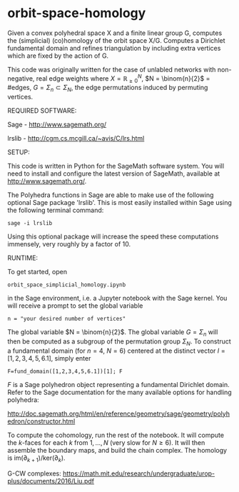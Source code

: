 # orbit-space-homology
Given a convex polyhedral space X and a finite linear group G, computes the (simplicial) (co)homology of the orbit space X/G. Computes a Dirichlet fundamental domain and refines triangulation by including extra vertices which are fixed by the action of G. 

This code was originally written for the case of unlabled networks with non-negative, real edge weights where $X=\mathbb{R}_{\ge 0}^N$, $N = \binom{n}{2}$ = #edges, $G=\Sigma_n \subset \Sigma_N$, the edge permutations induced by permuting vertices. 

REQUIRED SOFTWARE:

Sage - http://www.sagemath.org/

lrslib - http://cgm.cs.mcgill.ca/~avis/C/lrs.html

SETUP:

This code is written in Python for the SageMath software system. 
You will need to install and configure the latest version of SageMath, available at http://www.sagemath.org/.

The Polyhedra functions in Sage are able to make use of the following optional Sage package 'lrslib'.
This is most easily installed within Sage using the following terminal command: 

```sage -i lrslib```

Using this optional package will increase the speed these computations immensely, very roughly by a factor
of 10.

RUNTIME:

To get started, open

```orbit_space_simplicial_homology.ipynb```

in the Sage environment, i.e. a Jupyter notebook with the Sage kernel. You will receive a prompt to set the global variable

```n = "your desired number of vertices"```

The global variable $N = \binom{n}{2}$. The global variable $G=\Sigma_n$ will then be computed as a subgroup of the permutation group $\Sigma_N$. To construct a fundamental domain (for $n=4$, $N=6$) centered at the distinct vector $l=[1,2,3,4,5,6.1]$, simply enter

```F=fund_domain([1,2,3,4,5,6.1])[1]; F```

$F$ is a Sage polyhedron object representing a fundamental Dirichlet domain. Refer to the Sage documentation for the many available options for handling polyhedra:

http://doc.sagemath.org/html/en/reference/geometry/sage/geometry/polyhedron/constructor.html

To compute the cohomology, run the rest of the notebook. It will compute the $k$-faces for each $k$ from $1,\dots,N$ (very slow for $N \ge 6$). It will then assemble the boundary maps, and build the chain complex. The homology is $\text{im}(\partial_{k+1})/\text{ker}(\partial_{k})$.

G-CW complexes: https://math.mit.edu/research/undergraduate/urop-plus/documents/2016/Liu.pdf
